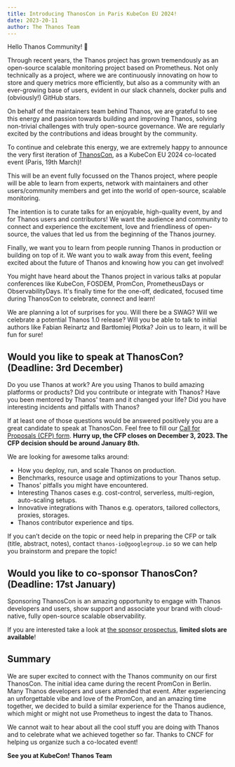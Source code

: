 ```yaml
---
title: Introducing ThanosCon in Paris KubeCon EU 2024!
date: 2023-20-11
author: The Thanos Team
---
```


Hello Thanos Community! 👋

Through recent years, the Thanos project has grown tremendously as an open-source scalable monitoring project based on Prometheus. Not only technically as a project, where we are continuously innovating on how to store and query metrics more efficiently, but also as a community with an ever-growing base of users, evident in our slack channels, docker pulls and (obviously!) GitHub stars.

On behalf of the maintainers team behind Thanos, we are grateful to see this energy and passion towards building and improving Thanos, solving non-trivial challenges with truly open-source governance. We are regularly excited by the contributions and ideas brought by the community.

To continue and celebrate this energy, we are extremely happy to announce the very first iteration of [ThanosCon](https://events.linuxfoundation.org/kubecon-cloudnativecon-europe/co-located-events/thanoscon/#about), as a KubeCon EU 2024 co-located event (Paris, 19th March)!

This will be an event fully focussed on the Thanos project, where people will be able to learn from experts, network with maintainers and other users/community members and get into the world of open-source, scalable monitoring.

The intention is to curate talks for an enjoyable, high-quality event, by and for Thanos users and contributors! We want the audience and community to connect and experience the excitement, love and friendliness of open-source, the values that led us from the beginning of the Thanos journey.

Finally, we want you to learn from people running Thanos in production or building on top of it. We want you to walk away from this event, feeling excited about the future of Thanos and knowing how you can get involved!

You might have heard about the Thanos project in various talks at popular conferences like KubeCon, FOSDEM, PromCon, PrometheusDays or ObservabilityDays. It's finally time for the one-off, dedicated, focused time during ThanosCon to celebrate, connect and learn!

We are planning a lot of surprises for you. Will there be a SWAG? Will we celebrate a potential Thanos 1.0 release? Will you be able to talk to initial authors like Fabian Reinartz and Bartłomiej Płotka? Join us to learn, it will be fun for sure!

## Would you like to speak at ThanosCon? (Deadline: 3rd December)

Do you use Thanos at work? Are you using Thanos to build amazing platforms or products? Did you contribute or integrate with Thanos? Have you been mentored by Thanos' team and it changed your life? Did you have interesting incidents and pitfalls with Thanos?

If at least one of those questions would be answered positively you are a great candidate to speak at ThanosCon. Feel free to fill our [Call for Proposals (CFP) form](https://events.linuxfoundation.org/kubecon-cloudnativecon-europe/co-located-events/thanoscon/#call-for-proposals). **Hurry up, the CFP closes on December 3, 2023. The CFP decision should be around January 8th.**

We are looking for awesome talks around:
* How you deploy, run, and scale Thanos on production.
* Benchmarks, resource usage and optimizations to your Thanos setup.
* Thanos' pitfalls you might have encountered.
* Interesting Thanos cases e.g. cost-control, serverless, multi-region, auto-scaling setups.
* Innovative integrations with Thanos e.g. operators, tailored collectors, proxies, storages.
* Thanos contributor experience and tips.

If you can’t decide on the topic or need help in preparing the CFP or talk (title, abstract, notes), contact `thanos-io@googlegroup.io` so we can help you brainstorm and prepare the topic!

## Would you like to co-sponsor ThanosCon? (Deadline: 17st January)

Sponsoring ThanosCon is an amazing opportunity to engage with Thanos developers and users, show support and associate your brand with cloud-native, fully open-source scalable observability.

If you are interested take a look at [the sponsor prospectus](https://events.linuxfoundation.org/kubecon-cloudnativecon-europe/co-located-events/thanoscon/#sponsor), **limited slots are available**!

## Summary

We are super excited to connect with the Thanos community on our first ThanosCon. The initial idea came during the recent PromCon in Berlin. Many Thanos developers and users attended that event. After experiencing an unforgettable vibe and love of the PromCon, and an amazing time together, we decided to build a similar experience for the Thanos audience, which might or might not use Prometheus to ingest the data to Thanos.

We cannot wait to hear about all the cool stuff you are doing with Thanos and to celebrate what we achieved together so far. Thanks to CNCF for helping us organize such a co-located event!

**See you at KubeCon!** **Thanos Team**
